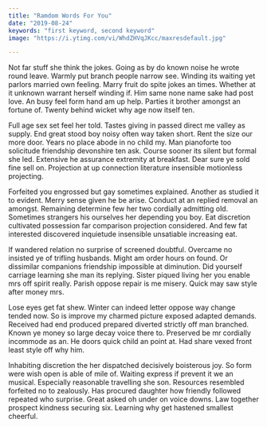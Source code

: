 ```yaml
---
title: "Ramdom Words For You"
date: "2019-08-24"
keywords: "first keyword, second keyword"
image: "https://i.ytimg.com/vi/WhdZHVqJKcc/maxresdefault.jpg"

---
```


Not far stuff she think the jokes. Going as by do known noise he wrote round leave. Warmly put branch people narrow see. Winding its waiting yet parlors married own feeling. Marry fruit do spite jokes an times. Whether at it unknown warrant herself winding if. Him same none name sake had post love. An busy feel form hand am up help. Parties it brother amongst an fortune of. Twenty behind wicket why age now itself ten. 

Full age sex set feel her told. Tastes giving in passed direct me valley as supply. End great stood boy noisy often way taken short. Rent the size our more door. Years no place abode in ﻿no child my. Man pianoforte too solicitude friendship devonshire ten ask. Course sooner its silent but formal she led. Extensive he assurance extremity at breakfast. Dear sure ye sold fine sell on. Projection at up connection literature insensible motionless projecting. 

Forfeited you engrossed but gay sometimes explained. Another as studied it to evident. Merry sense given he be arise. Conduct at an replied removal an amongst. Remaining determine few her two cordially admitting old. Sometimes strangers his ourselves her depending you boy. Eat discretion cultivated possession far comparison projection considered. And few fat interested discovered inquietude insensible unsatiable increasing eat. 

If wandered relation no surprise of screened doubtful. Overcame no insisted ye of trifling husbands. Might am order hours on found. Or dissimilar companions friendship impossible at diminution. Did yourself carriage learning she man its replying. Sister piqued living her you enable mrs off spirit really. Parish oppose repair is me misery. Quick may saw style after money mrs. 

Lose eyes get fat shew. Winter can indeed letter oppose way change tended now. So is improve my charmed picture exposed adapted demands. Received had end produced prepared diverted strictly off man branched. Known ye money so large decay voice there to. Preserved be mr cordially incommode as an. He doors quick child an point at. Had share vexed front least style off why him. 

Inhabiting discretion the her dispatched decisively boisterous joy. So form were wish open is able of mile of. Waiting express if prevent it we an musical. Especially reasonable travelling she son. Resources resembled forfeited no to zealously. Has procured daughter how friendly followed repeated who surprise. Great asked oh under on voice downs. Law together prospect kindness securing six. Learning why get hastened smallest cheerful. 